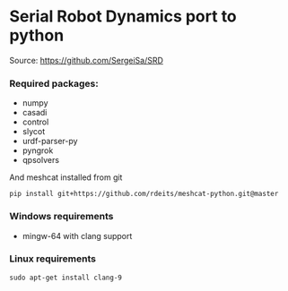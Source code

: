 # Serial Robot Dynamics port to python
Source: https://github.com/SergeiSa/SRD

### Required packages:
+ numpy
+ casadi
+ control
+ slycot
+ urdf-parser-py
+ pyngrok
+ qpsolvers

And meshcat installed from git


```
pip install git+https://github.com/rdeits/meshcat-python.git@master
```

### Windows requirements
+ mingw-64 with clang support

### Linux requirements
```
sudo apt-get install clang-9
```